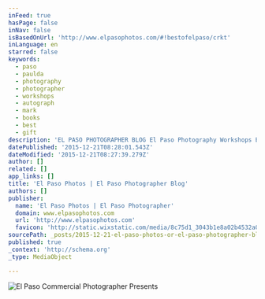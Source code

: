 ```yaml
---
inFeed: true
hasPage: false
inNav: false
isBasedOnUrl: 'http://www.elpasophotos.com/#!bestofelpaso/crkt'
inLanguage: en
starred: false
keywords:
  - paso
  - paulda
  - photography
  - photographer
  - workshops
  - autograph
  - mark
  - books
  - best
  - gift
description: 'EL PASO PHOTOGRAPHER BLOG El Paso Photography Workshops El Paso Photos is pleased to announce Private Photography Workshops are now available. Whether you are a beginner, a seasoned photographer, or somewhere in between, El Paso Professional Photographer, Mark Paulda, offers private one-on-one photography workshops in El Paso.'
datePublished: '2015-12-21T08:28:01.543Z'
dateModified: '2015-12-21T08:27:39.279Z'
author: []
related: []
app_links: []
title: 'El Paso Photos | El Paso Photographer Blog'
authors: []
publisher:
  name: 'El Paso Photos | El Paso Photographer'
  domain: www.elpasophotos.com
  url: 'http://www.elpasophotos.com'
  favicon: 'http://static.wixstatic.com/media/8c75d1_3043b1e8a02b4532a078985fc7188468.gif/v1/fill/w_16%2Ch_16%2Clg_1/8c75d1_3043b1e8a02b4532a078985fc7188468.gif'
sourcePath: _posts/2015-12-21-el-paso-photos-or-el-paso-photographer-blog.md
published: true
_context: 'http://schema.org'
_type: MediaObject

---
```

![El Paso Commercial Photographer Presents](https://the-grid-user-content.s3-us-west-2.amazonaws.com/2e4af54b-153f-476e-bb0b-3953c0c57809.jpg)